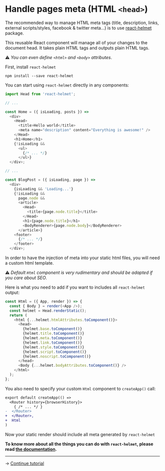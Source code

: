 # Handle pages meta (HTML `<head>`)

The recommended way to manage HTML meta tags
(title, description, links, external scripts/styles, facebook & twitter meta...)
is to use [react-helmet](https://github.com/nfl/react-helmet)
package.

This reusable React component will manage all of your changes to the document head.
It takes plain HTML tags and outputs plain HTML tags.

⚠️ _You can even define `<html>` and `<body>` attributes_.

First, install ``react-helmet``

```console
npm install --save react-helmet
```

You can start using ``react-helmet`` directly in any components:

```js
import Head from 'react-helmet';

// ...

const Home = ({ isLoading, posts }) =>
  <div>
    <Head>
      <title>Hello world</title>
      <meta name="description" content="Everything is awesome!" />
    </Head>
    <h1>Home</h1>
    {!isLoading &&
      <ul>
        {/* ... */}
      </ul>}
  </div>;

// ...

const BlogPost = ({ isLoading, page }) =>
  <div>
    {isLoading && 'Loading...'}
    {!isLoading &&
      page.node &&
      <article>
        <Head>
          <title>{page.node.title}</title>
        </Head>
        <h1>{page.node.title}</h1>
        <BodyRenderer>{page.node.body}</BodyRenderer>
      </article>}
    <footer>
      {/* ... */}
    </footer>
  </div>;
```

In order to have the injection of meta into your static html files, you will need
a custom html template.

⚠️ _Default ``Html`` component is very rudimentary and should be adapted
if you care about SEO_.

Here is what you need to add if you want to includes all
``react-helmet`` output:

```js
const Html = ({ App, render }) => {
  const { Body } = render(<App />);
  const helmet = Head.renderStatic();
  return (
    <html {...helmet.htmlAttributes.toComponent()}>
      <head>
        {helmet.base.toComponent()}
        {helmet.title.toComponent()}
        {helmet.meta.toComponent()}
        {helmet.link.toComponent()}
        {helmet.style.toComponent()}
        {helmet.script.toComponent()}
        {helmet.noscript.toComponent()}
      </head>
      <Body {...helmet.bodyAttributes.toComponent()} />
    </html>
  );
};
```

You also need to specify your custom ``Html`` component to ``createApp()`` call:

```diff
export default createApp(() =>
  <Router history={browserHistory}>
    { /* ... */ }
-  </Router>
+  </Router>,
+  Html
)
```

Now your static render should include all meta generated by ``react-helmet``

**To know more about all the things you can do with ``react-helmet``,
please read [the documentation](https://github.com/nfl/react-helmet#readme).**

---

→ [Continue tutorial](7.md)
